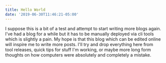 ```yaml
---
title: Hello World
date: '2019-06-30T11:46:21-05:00'
---
```

I suppose this is a bit of a test and attempt to start writing more blogs again. I've had a blog for a while but it has to be manually deployed via cli tools which is slightly a pain. My hope is that this blog which can be edited online will inspire me to write more posts. I'll try and drop everything here from tool releases, quick tips for stuff I'm working, or maybe more long form thoughts on how computers were absolutely and completely a mistake.
